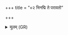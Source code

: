 +++
title = "०२ भिनद्मि ते परावतो"

+++
<details><summary>मूलम् (GR)</summary>

+++(PSK 20.24.2)+++भिनद्मि ते परावतो  
वत्सस्य शेप्याम् इव ।  
वृषेद् असो यथा मयि  
कृष्णो विषाणवाँ इव ॥
</details>